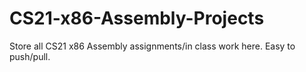 # CS21-x86-Assembly-Projects
Store all CS21 x86 Assembly assignments/in class work here. Easy to push/pull.
